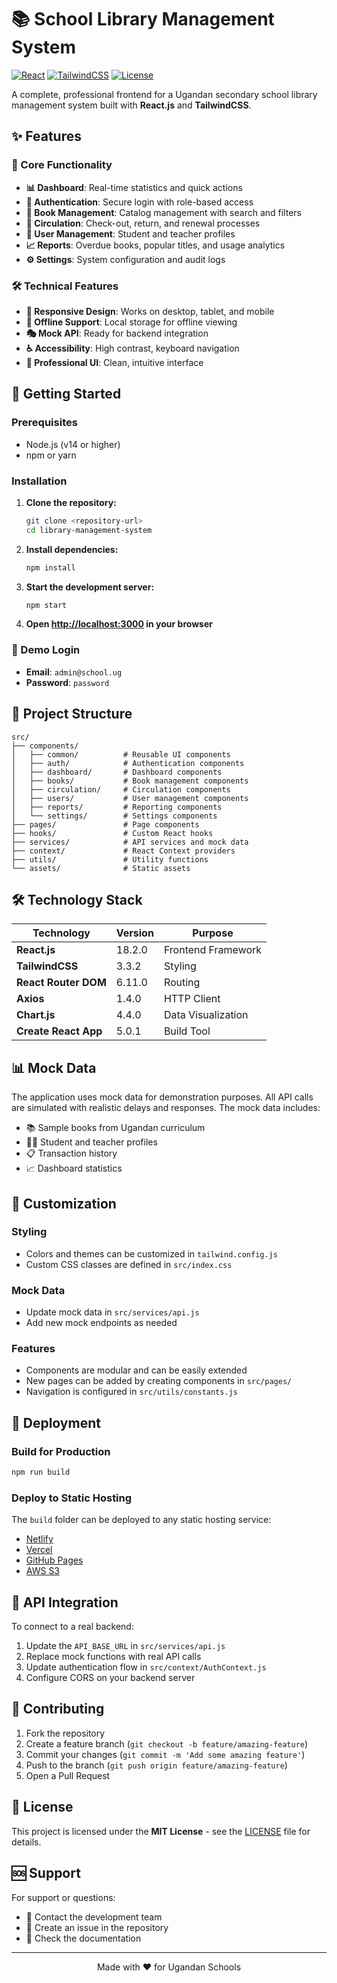 # 📚 School Library Management System

[![React](https://img.shields.io/badge/React-18.2.0-blue.svg)](https://reactjs.org/)
[![TailwindCSS](https://img.shields.io/badge/TailwindCSS-3.3.2-38B2AC.svg)](https://tailwindcss.com/)
[![License](https://img.shields.io/badge/License-MIT-green.svg)](LICENSE)

A complete, professional frontend for a Ugandan secondary school library management system built with **React.js** and **TailwindCSS**.

## ✨ Features

### 🎯 Core Functionality
- **📊 Dashboard**: Real-time statistics and quick actions
- **🔐 Authentication**: Secure login with role-based access
- **📖 Book Management**: Catalog management with search and filters
- **🔄 Circulation**: Check-out, return, and renewal processes
- **👥 User Management**: Student and teacher profiles
- **📈 Reports**: Overdue books, popular titles, and usage analytics
- **⚙️ Settings**: System configuration and audit logs

### 🛠️ Technical Features
- **📱 Responsive Design**: Works on desktop, tablet, and mobile
- **🔌 Offline Support**: Local storage for offline viewing
- **🎭 Mock API**: Ready for backend integration
- **♿ Accessibility**: High contrast, keyboard navigation
- **🎨 Professional UI**: Clean, intuitive interface

## 🚀 Getting Started

### Prerequisites
- Node.js (v14 or higher)
- npm or yarn

### Installation

1. **Clone the repository:**
   ```bash
   git clone <repository-url>
   cd library-management-system
   ```

2. **Install dependencies:**
   ```bash
   npm install
   ```

3. **Start the development server:**
   ```bash
   npm start
   ```

4. **Open [http://localhost:3000](http://localhost:3000) in your browser**

### 🔑 Demo Login
- **Email**: `admin@school.ug`
- **Password**: `password`

## 📁 Project Structure

```
src/
├── components/
│   ├── common/          # Reusable UI components
│   ├── auth/            # Authentication components
│   ├── dashboard/       # Dashboard components
│   ├── books/           # Book management components
│   ├── circulation/     # Circulation components
│   ├── users/           # User management components
│   ├── reports/         # Reporting components
│   └── settings/        # Settings components
├── pages/               # Page components
├── hooks/               # Custom React hooks
├── services/            # API services and mock data
├── context/             # React Context providers
├── utils/               # Utility functions
└── assets/              # Static assets
```

## 🛠️ Technology Stack

| Technology | Version | Purpose |
|------------|---------|---------|
| **React.js** | 18.2.0 | Frontend Framework |
| **TailwindCSS** | 3.3.2 | Styling |
| **React Router DOM** | 6.11.0 | Routing |
| **Axios** | 1.4.0 | HTTP Client |
| **Chart.js** | 4.4.0 | Data Visualization |
| **Create React App** | 5.0.1 | Build Tool |

## 📊 Mock Data

The application uses mock data for demonstration purposes. All API calls are simulated with realistic delays and responses. The mock data includes:

- 📚 Sample books from Ugandan curriculum
- 👨‍🎓 Student and teacher profiles
- 📋 Transaction history
- 📈 Dashboard statistics

## 🎨 Customization

### Styling
- Colors and themes can be customized in `tailwind.config.js`
- Custom CSS classes are defined in `src/index.css`

### Mock Data
- Update mock data in `src/services/api.js`
- Add new mock endpoints as needed

### Features
- Components are modular and can be easily extended
- New pages can be added by creating components in `src/pages/`
- Navigation is configured in `src/utils/constants.js`

## 🚀 Deployment

### Build for Production
```bash
npm run build
```

### Deploy to Static Hosting
The `build` folder can be deployed to any static hosting service:

- [Netlify](https://netlify.com/)
- [Vercel](https://vercel.com/)
- [GitHub Pages](https://pages.github.com/)
- [AWS S3](https://aws.amazon.com/s3/)

## 🔌 API Integration

To connect to a real backend:

1. Update the `API_BASE_URL` in `src/services/api.js`
2. Replace mock functions with real API calls
3. Update authentication flow in `src/context/AuthContext.js`
4. Configure CORS on your backend server

## 🤝 Contributing

1. Fork the repository
2. Create a feature branch (`git checkout -b feature/amazing-feature`)
3. Commit your changes (`git commit -m 'Add some amazing feature'`)
4. Push to the branch (`git push origin feature/amazing-feature`)
5. Open a Pull Request

## 📄 License

This project is licensed under the **MIT License** - see the [LICENSE](LICENSE) file for details.

## 🆘 Support

For support or questions:
- 📧 Contact the development team
- 🐛 Create an issue in the repository
- 📖 Check the documentation

---

<div align="center">
Made with ❤️ for Ugandan Schools
</div>